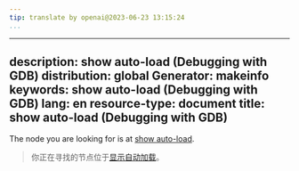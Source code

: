 ```yaml
---
tip: translate by openai@2023-06-23 13:15:24
...
```

---
description: show auto-load (Debugging with GDB)
distribution: global
Generator: makeinfo
keywords: show auto-load (Debugging with GDB)
lang: en
resource-type: document
title: show auto-load (Debugging with GDB)
------------------------------------------

The node you are looking for is at [show auto-load](Auto_002dloading.html#show-auto_002dload).

> 你正在寻找的节点位于[显示自动加载](Auto_002dloading.html#show-auto_002dload)。

